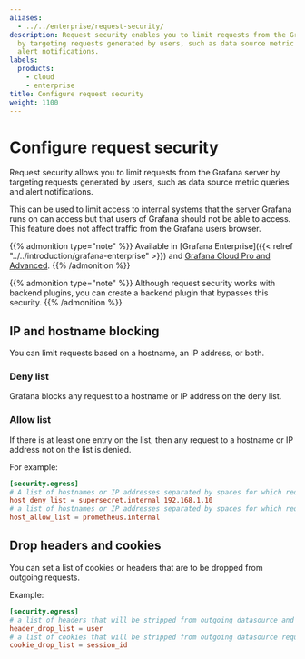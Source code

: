 ```yaml
---
aliases:
  - ../../enterprise/request-security/
description: Request security enables you to limit requests from the Grafana server
  by targeting requests generated by users, such as data source metric queries and
  alert notifications.
labels:
  products:
    - cloud
    - enterprise
title: Configure request security
weight: 1100
---
```


# Configure request security

Request security allows you to limit requests from the Grafana server by targeting requests generated by users, such as data source metric queries and alert notifications.

This can be used to limit access to internal systems that the server Grafana runs on can access but that users of Grafana should not be able to access. This feature does not affect traffic from the Grafana users browser.

{{% admonition type="note" %}}
Available in [Grafana Enterprise]({{< relref "../../introduction/grafana-enterprise" >}}) and [Grafana Cloud Pro and Advanced](/docs/grafana-cloud/).
{{% /admonition %}}

{{% admonition type="note" %}}
Although request security works with backend plugins, you can create a backend plugin that bypasses this security.
{{% /admonition %}}

## IP and hostname blocking

You can limit requests based on a hostname, an IP address, or both.

### Deny list

Grafana blocks any request to a hostname or IP address on the deny list.

### Allow list

If there is at least one entry on the list, then any request to a hostname or IP address not on the list is denied.

For example:

```toml
[security.egress]
# A list of hostnames or IP addresses separated by spaces for which requests are blocked.
host_deny_list = supersecret.internal 192.168.1.10
# a list of hostnames or IP addresses separated by spaces for which requests will be allowed, all other requests will be blocked
host_allow_list = prometheus.internal

```

## Drop headers and cookies

You can set a list of cookies or headers that are to be dropped from outgoing requests.

Example:

```toml
[security.egress]
# a list of headers that will be stripped from outgoing datasource and alerting requests
header_drop_list = user
# a list of cookies that will be stripped from outgoing datasource requests (case sensitive)
cookie_drop_list = session_id
```
